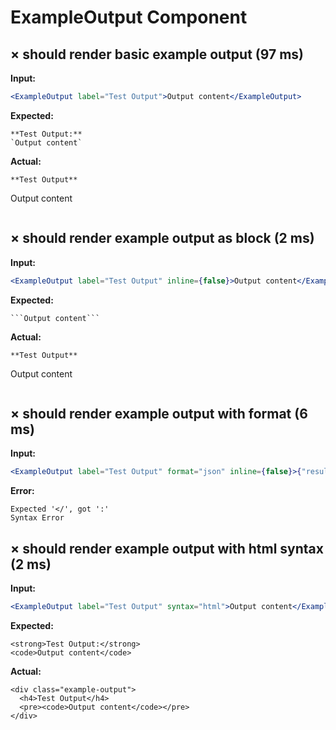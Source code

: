 # ExampleOutput Component

## × should render basic example output (97 ms)
**Input:**
```jsx
<ExampleOutput label="Test Output">Output content</ExampleOutput>
```

**Expected:**
```
**Test Output:**
`Output content`
```

**Actual:**
```
**Test Output**
```
Output content
```
```

## × should render example output as block (2 ms)
**Input:**
```jsx
<ExampleOutput label="Test Output" inline={false}>Output content</ExampleOutput>
```

**Expected:**
```
```Output content```
```

**Actual:**
```
**Test Output**
```
Output content
```
```

## × should render example output with format (6 ms)
**Input:**
```jsx
<ExampleOutput label="Test Output" format="json" inline={false}>{"result": "success"}</ExampleOutput>
```

**Error:**
```
Expected '</', got ':'
Syntax Error
```

## × should render example output with html syntax (2 ms)
**Input:**
```jsx
<ExampleOutput label="Test Output" syntax="html">Output content</ExampleOutput>
```

**Expected:**
```
<strong>Test Output:</strong>
<code>Output content</code>
```

**Actual:**
```
<div class="example-output">
  <h4>Test Output</h4>
  <pre><code>Output content</code></pre>
</div>
```
